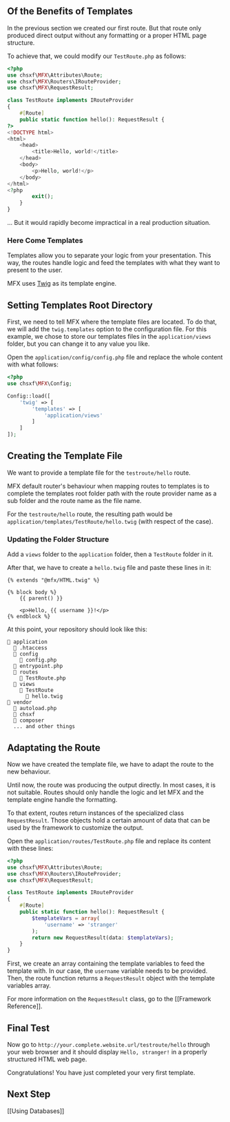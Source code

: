 ## Of the Benefits of Templates

In the previous section we created our first route. But that route only produced direct output without any formatting or a proper HTML page structure.

To achieve that, we could modify our `TestRoute.php` as follows:

```php
<?php
use chsxf\MFX\Attributes\Route;
use chsxf\MFX\Routers\IRouteProvider;
use chsxf\MFX\RequestResult;

class TestRoute implements IRouteProvider
{
    #[Route]
    public static function hello(): RequestResult {
?>
<!DOCTYPE html>
<html>
    <head>
        <title>Hello, world!</title>
    </head>
    <body>
        <p>Hello, world!</p>
    </body>
</html>
<?php
        exit();
    }
}
```

... But it would rapidly become impractical in a real production situation.

### Here Come Templates

Templates allow you to separate your logic from your presentation. This way, the routes handle logic and feed the templates with what they want to present to the user.

MFX uses [Twig](https://twig.symfony.com/doc/) as its template engine.

## Setting Templates Root Directory

First, we need to tell MFX where the template files are located. To do that, we will add the `twig.templates` option to the configuration file. For this example, we chose to store our templates files in the `application/views` folder, but you can change it to any value you like.

Open the `application/config/config.php` file and replace the whole content with what follows:

```php
<?php
use chsxf\MFX\Config;

Config::load([
    'twig' => [
        'templates' => [
            'application/views'
        ]
    ]
]);
```

## Creating the Template File

We want to provide a template file for the `testroute/hello` route.

MFX default router's behaviour when mapping routes to templates is to complete the templates root folder path with the route provider name as a sub folder and the route name as the file name.

For the `testroute/hello` route, the resulting path would be `application/templates/TestRoute/hello.twig` (with respect of the case).

### Updating the Folder Structure

Add a `views` folder to the `application` folder, then a `TestRoute` folder in it.

After that, we have to create a `hello.twig` file and paste these lines in it:

```twig
{% extends "@mfx/HTML.twig" %}

{% block body %}
    {{ parent() }}

    <p>Hello, {{ username }}!</p>
{% endblock %}
```

At this point, your repository should look like this:

```
📁 application
  📄 .htaccess
  📁 config
    📄 config.php
  📄 entrypoint.php
  📁 routes
    📄 TestRoute.php
  📁 views
    📁 TestRoute
      📄 hello.twig
📁 vendor
  📄 autoload.php
  📁 chsxf
  📁 composer
  ... and other things
```

## Adaptating the Route

Now we have created the template file, we have to adapt the route to the new behaviour.

Until now, the route was producing the output directly. In most cases, it is not suitable. Routes should only handle the logic and let MFX and the template engine handle the formatting.

To that extent, routes return instances of the specialized class `RequestResult`. Those objects hold a certain amount of data that can be used by the framework to customize the output.

Open the `application/routes/TestRoute.php` file and replace its content with these lines:

```php
<?php
use chsxf\MFX\Attributes\Route;
use chsxf\MFX\Routers\IRouteProvider;
use chsxf\MFX\RequestResult;

class TestRoute implements IRouteProvider
{
    #[Route]
    public static function hello(): RequestResult {
        $templateVars = array(
            'username' => 'stranger'
        );
        return new RequestResult(data: $templateVars);
    }
}
```

First, we create an array containing the template variables to feed the template with. In our case, the `username` variable needs to be provided. Then, the route function returns a `RequestResult` object with the template variables array.

For more information on the `RequestResult` class, go to the [[Framework Reference]].

## Final Test

Now go to `http://your.complete.website.url/testroute/hello` through your web browser and it should display `Hello, stranger!` in a properly structured HTML web page.

Congratulations! You have just completed your very first template.

## Next Step

[[Using Databases]]
